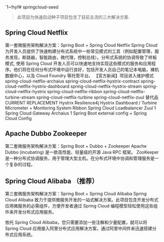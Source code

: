 `1~!hyf# springcloud-seed
> 此项目为快速启动种子项目包含了目前主流的三大解决方案.

## Spring Cloud Netflix
第一套微服务架构解决方案：Spring Boot + Spring Cloud Netflix
Spring Cloud 为开发人员提供了快速构建分布式系统中一些常见模式的工具（例如配置管理，服务发现，断路器，智能路由，微代理，控制总线）。分布式系统的协调导致了样板模式, 使用 Spring Cloud 开发人员可以快速地支持实现这些模式的服务和应用程序。他们将在任何分布式环境中运行良好，包括开发人员自己的笔记本电脑，裸机数据中心，以及 Cloud Foundry 等托管平台。
【官方新闻】项目进入维护模式
spring-cloud-netflix-archaius
spring-cloud-netflix-hystrix-contract
spring-cloud-netflix-hystrix-dashboard
spring-cloud-netflix-hystrix-stream
spring-cloud-netflix-hystrix
spring-cloud-netflix-ribbon
spring-cloud-netflix-turbine-stream
spring-cloud-netflix-turbine
spring-cloud-netflix-zuul
替代品
CURRENT	REPLACEMENT
Hystrix	Resilience4j
Hystrix Dashboard / Turbine	Micrometer + Monitoring System
Ribbon	Spring Cloud Loadbalancer
Zuul 1	Spring Cloud Gateway
Archaius 1	Spring Boot external config + Spring Cloud Config

## Apache Dubbo Zookeeper
第二套微服务架构解决方案：Spring Boot + Dubbo + Zookeeper
Apache Dubbo (incubating) 是一款高性能、轻量级的开源 Java RPC 框架。
ZooKeeper 是一种分布式协调服务，用于管理大型主机。在分布式环境中协调和管理服务是一个复杂的过程。

## Spring Cloud Alibaba （推荐）
第三套微服务架构解决方案：Spring Boot + Spring Cloud Alibaba
Spring Cloud Alibaba 致力于提供微服务开发的一站式解决方案。此项目包含开发分布式应用微服务的必需组件，方便开发者通过 Spring Cloud 编程模型轻松使用这些组件来开发分布式应用服务。

依托 Spring Cloud Alibaba，您只需要添加一些注解和少量配置，就可以将 Spring Cloud 应用接入阿里分布式应用解决方案，通过阿里中间件来迅速搭建分布式应用系统。